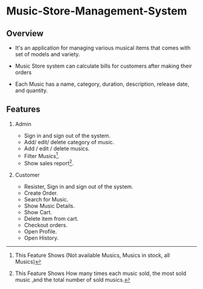 # Music-Store-Management-System

## Overview
- It's an application for managing various musical items that comes with set of models and variety.

- Music Store system can calculate bills for customers after making their orders

- Each Music has a name, category, duration, description, release date, and quantity.

 
## Features
1. Admin
   - Sign in and sign out of the system.
   - Add/ edit/ delete category of music.
   - Add / edit / delete musics.
   - Filter Musics[^1].
   - Show sales report[^2].
   
2. Customer
   - Resister, Sign in and sign out of the system.
   - Create Order.
   - Search for Music.
   - Show Music Details.
   - Show Cart.
   - Delete item from cart.
   - Checkout orders.
   - Open Profile.
   - Open History.
   


[^1]: This Feature Shows (Not available Musics, Musics in stock, all Musics)
[^2]: This Feature Shows How many times each music sold, the most sold music ,and the total number of sold musics.
